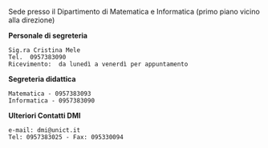 Sede presso il Dipartimento di Matematica e Informatica (primo piano vicino alla direzione) 

**Personale di segreteria**

    Sig.ra Cristina Mele
    Tel.  0957383090
    Ricevimento:  da lunedì a venerdì per appuntamento

**Segreteria didattica**

    Matematica - 0957383093
    Informatica - 0957383090
    
**Ulteriori Contatti DMI**
    
    e-mail: dmi@unict.it
    Tel: 0957383025 - Fax: 095330094
    
